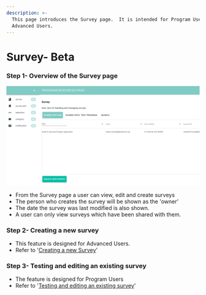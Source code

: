 ```yaml
---
description: >-
  This page introduces the Survey page.  It is intended for Program Users and
  Advanced Users.
---
```


# Survey- Beta

### Step 1- Overview of the Survey page

![](../../../../.gitbook/assets/image%20%283%29.png)

* From the Survey page a user can view, edit and create surveys
* The person who creates the survey will be shown as the 'owner' 
* The date the survey was last modified is also shown.
* A user can only view surveys which have been shared with them.

### Step 2- Creating a new survey

* This feature is designed for Advanced Users.
* Refer to '[Creating a new Survey](https://program-user-docs.preignition.org/~/edit/drafts/-LFNAka1xluDRlv7QI7u/users-program-and-advanced/portfolio/resources/surveys/creating-a-new-survey-beta)'

### Step 3-  Testing and editing an existing survey

* The feature is designed for Program Users
* Refer to '[Testing and editing an existing survey](https://program-user-docs.preignition.org/~/edit/drafts/-LFNB2hfnEiTbxGjEQcP/users-program-and-advanced/portfolio/resources/surveys/editing-an-existing-survey-beta)'



